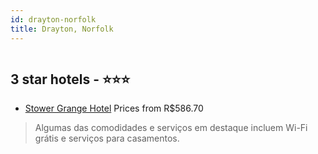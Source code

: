 ```yaml
---
id: drayton-norfolk
title: Drayton, Norfolk
---
```


<center><img src="https://i.travelapi.com/hotels/5000000/4870000/4866000/4865955/a5bb4f1e_z.jpg" alt="" /></center>


##  3 star hotels - ⭐️⭐️⭐️

-    [Stower Grange Hotel](https://www.hurb.com/br/aud/https://www.hurb.com/br/hotels/drayton/stower-grange-hotel-HT-SM5N?cmp=18055) Prices from R$586.70
   > Algumas das comodidades e serviços em destaque incluem Wi-Fi grátis e serviços para casamentos.
